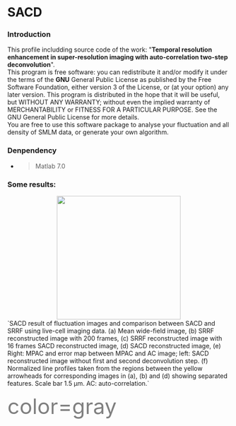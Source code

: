 # SACD

### Introduction
This profile includding source code of the work: "**Temporal resolution enhancement in super-resolution imaging with auto-correlation two-step deconvolution**".<br />
This program is free software: you can redistribute it and/or modify it under the terms of the **GNU** General Public License as published by the Free Software Foundation, either version 3 of the License, or (at your option) any later version. This program is distributed in the hope that it will be useful, but WITHOUT ANY WARRANTY; without even the implied warranty of MERCHANTABILITY or FITNESS FOR A PARTICULAR PURPOSE. See the GNU General Public License for more details.<br />
You are free to use this software package to analyse your fluctuation and all density of SMLM data, or generate your own algorithm. 
### Denpendency
* >Matlab 7.0

### Some results:
<center><img src="./pic/SRGAN/comic_LR.png" height="280"></center>
`SACD result of fluctuation images and comparison between SACD and SRRF using live-cell imaging data. (a) Mean wide-field image, (b) SRRF reconstructed image with 200 frames, (c) SRRF reconstructed image with 16 frames SACD reconstructed image, (d) SACD reconstructed image, (e) Right: MPAC and error map between MPAC and AC image; left: SACD reconstructed image without first and second deconvolution step. (f) Normalized line profiles taken from the regions between the yellow arrowheads for corresponding images in (a), (b) and (d) showing separated features. Scale bar 1.5 μm. AC: auto-correlation.`

<font color=gray size=20>color=gray</font>
